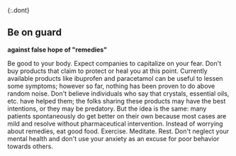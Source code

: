 {:.dont}
## Be on guard 
**against false hope of "remedies"**

Be good to your body. Expect companies to capitalize on your fear. Don't buy products that claim to protect or heal you at this point. Currently
available products like ibuprofen and paracetamol can be useful to lessen some symptoms; however so far, nothing has been proven to do above random noise. Don't believe individuals who say that crystals, essential oils, etc. have helped them; the folks sharing these products may have the best intentions, or they may be predatory. But the idea is the same: many patients spontaneously do get better on their own because most cases are mild and resolve without pharmaceutical intervention. Instead of worrying about remedies, eat good food. Exercise. Meditate. Rest. Don't neglect your mental health and don't use your anxiety as an excuse for poor behavior towards others.
